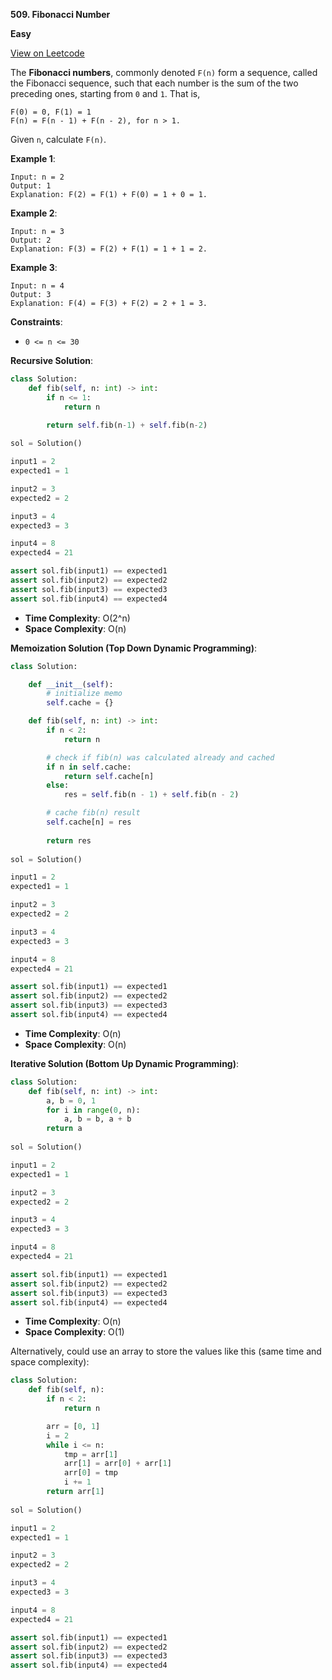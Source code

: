 **509. Fibonacci Number**

**Easy**

[View on Leetcode](https://leetcode.com/problems/fibonacci-number/)

The **Fibonacci numbers**, commonly denoted `F(n)` form a sequence, called the Fibonacci sequence, such that each number is the sum of the two preceding ones, starting from `0` and `1`. That is,
>
    F(0) = 0, F(1) = 1
    F(n) = F(n - 1) + F(n - 2), for n > 1.

Given `n`, calculate `F(n)`.

**Example 1**:

>
    Input: n = 2
    Output: 1
    Explanation: F(2) = F(1) + F(0) = 1 + 0 = 1.

**Example 2**:

>
    Input: n = 3
    Output: 2
    Explanation: F(3) = F(2) + F(1) = 1 + 1 = 2.

**Example 3**:

>
    Input: n = 4
    Output: 3
    Explanation: F(4) = F(3) + F(2) = 2 + 1 = 3.

**Constraints**:
- `0 <= n <= 30`

**Recursive Solution**:

```python
class Solution:
    def fib(self, n: int) -> int:
        if n <= 1:
            return n

        return self.fib(n-1) + self.fib(n-2)
    
sol = Solution()

input1 = 2
expected1 = 1

input2 = 3
expected2 = 2

input3 = 4
expected3 = 3

input4 = 8
expected4 = 21

assert sol.fib(input1) == expected1
assert sol.fib(input2) == expected2
assert sol.fib(input3) == expected3
assert sol.fib(input4) == expected4
```

- **Time Complexity**: O(2^n)
- **Space Complexity**: O(n)

**Memoization Solution (Top Down Dynamic Programming)**:

```python
class Solution:

    def __init__(self):
        # initialize memo
        self.cache = {}

    def fib(self, n: int) -> int:
        if n < 2:
            return n

        # check if fib(n) was calculated already and cached
        if n in self.cache:
            return self.cache[n]
        else:
            res = self.fib(n - 1) + self.fib(n - 2)

        # cache fib(n) result
        self.cache[n] = res
   
        return res
    
sol = Solution()

input1 = 2
expected1 = 1

input2 = 3
expected2 = 2

input3 = 4
expected3 = 3

input4 = 8
expected4 = 21

assert sol.fib(input1) == expected1
assert sol.fib(input2) == expected2
assert sol.fib(input3) == expected3
assert sol.fib(input4) == expected4
```

- **Time Complexity**: O(n)
- **Space Complexity**: O(n)

**Iterative Solution (Bottom Up Dynamic Programming)**:

```python
class Solution:
    def fib(self, n: int) -> int:
        a, b = 0, 1
        for i in range(0, n):
            a, b = b, a + b
        return a
    
sol = Solution()

input1 = 2
expected1 = 1

input2 = 3
expected2 = 2

input3 = 4
expected3 = 3

input4 = 8
expected4 = 21

assert sol.fib(input1) == expected1
assert sol.fib(input2) == expected2
assert sol.fib(input3) == expected3
assert sol.fib(input4) == expected4
```

- **Time Complexity**: O(n)
- **Space Complexity**: O(1)

Alternatively, could use an array to store the values like this (same time and space complexity):

```python
class Solution:
    def fib(self, n):
        if n < 2:
            return n

        arr = [0, 1]
        i = 2
        while i <= n:
            tmp = arr[1]
            arr[1] = arr[0] + arr[1]
            arr[0] = tmp
            i += 1
        return arr[1]
    
sol = Solution()

input1 = 2
expected1 = 1

input2 = 3
expected2 = 2

input3 = 4
expected3 = 3

input4 = 8
expected4 = 21

assert sol.fib(input1) == expected1
assert sol.fib(input2) == expected2
assert sol.fib(input3) == expected3
assert sol.fib(input4) == expected4
```


